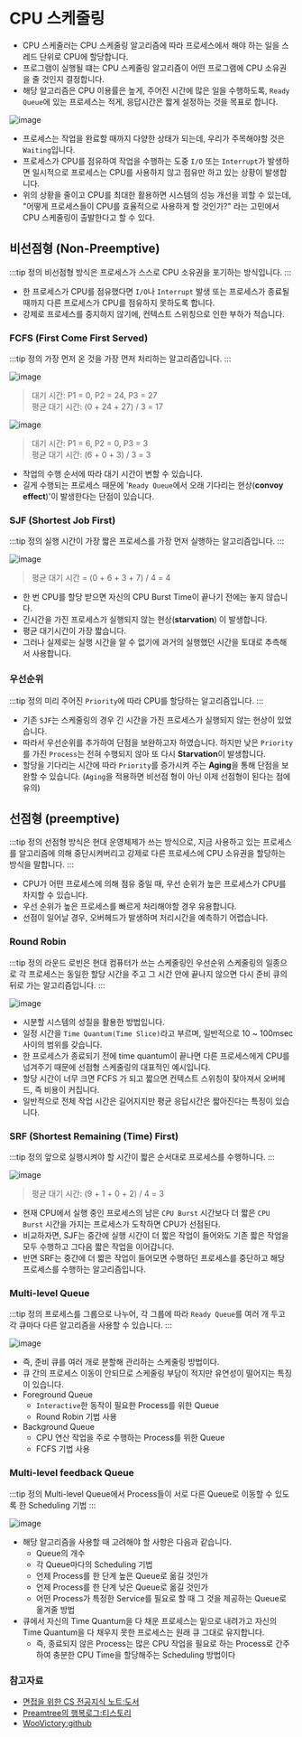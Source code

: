 # CPU 스케줄링

- CPU 스케줄러는 CPU 스케줄링 알고리즘에 따라 프로세스에서 해야 하는 일을 스레드 단위로 CPU에 할당합니다.
- 프로그램이 실행될 떄는 CPU 스케줄링 알고리즘이 어떤 프로그램에 CPU 소유권을 줄 것인지 결정합니다.
- 해당 알고리즘은 CPU 이용률은 높게, 주어진 시간에 많은 일을 수행하도록, `Ready Queue`에 있는 프로세스는 적게, 응답시간은 짧게 설정하는 것을 목표로 합니다.

![image](https://user-images.githubusercontent.com/50647845/178168301-9a4cf44f-f3be-424b-8ef6-bd782f7bdd83.png)

- 프로세스는 작업을 완료할 때까지 다양한 상태가 되는데, 우리가 주목해야할 것은 `Waiting`입니다.
- 프로세스가 CPU를 점유하여 작업을 수행하는 도중 `I/O` 또는 `Interrupt`가 발생하면 일시적으로 프로세스는 CPU를 사용하지 않고 점유만 하고 있는 상황이 발생합니다.
- 위의 상황을 줄이고 CPU를 최대한 활용하면 시스템의 성능 개선을 꾀할 수 있는데, "어떻게 프로세스들이 CPU를 효율적으로 사용하게 할 것인가?" 라는 고민에서 CPU 스케줄링이 출발한다고 할 수 있다.

## 비선점형 (Non-Preemptive)

:::tip 정의
비선점형 방식은 프로세스가 스스로 CPU 소유권을 포기하는 방식입니다.
:::

- 한 프로세스가 CPU를 점유했다면 `I/O`나 `Interrupt` 발생 또는 프로세스가 종료될 때까지 다른 프로세스가 CPU를 점유하지 못하도록 합니다.
- 강제로 프로세스를 중지하지 않기에, 컨텍스트 스위칭으로 인한 부하가 적습니다.

### FCFS (First Come First Served)

:::tip 정의
가장 먼저 온 것을 가장 먼저 처리하는 알고리즘입니다.
:::

![image](https://user-images.githubusercontent.com/50647845/178171195-384e54bf-4a57-4c5d-b56d-75f25a6a6264.png)

> 대기 시간: P1 = 0, P2 = 24, P3 = 27  
> 평균 대기 시간: (0 + 24 + 27) / 3 = 17

![image](https://user-images.githubusercontent.com/50647845/178171292-76d7544c-4d33-47cc-bf77-0ddd223d5c69.png)

> 대기 시간: P1 = 6, P2 = 0, P3 = 3  
> 평균 대기 시간: (6 + 0 + 3) / 3 = 3

- 작업의 수행 순서에 따라 대기 시간이 변할 수 있습니다.
- 길게 수행되는 프로세스 때문에 '`Ready Queue`에서 오래 기다리는 현상(**convoy effect**)'이 발생한다는 단점이 있습니다.

### SJF (Shortest Job First)

:::tip 정의
실행 시간이 가장 짧은 프로세스를 가장 먼저 실행하는 알고리즘입니다.
:::

![image](https://user-images.githubusercontent.com/50647845/178171572-e274b345-38bd-4096-b61e-56e2145ad38c.png)

> 평균 대기 시간 = (0 + 6 + 3 + 7) / 4 = 4

- 한 번 CPU를 할당 받으면 자신의 CPU Burst Time이 끝나기 전에는 놓지 않습니다.
- 긴시간을 가진 프로세스가 실행되지 않는 현상(**starvation**) 이 발생합니다.
- 평균 대기시간이 가장 짧습니다.
- 그러나 실제로는 실행 시간을 알 수 없기에 과거의 실행했던 시간을 토대로 추측해서 사용합니다.

### 우선순위

:::tip 정의
미리 주어진 `Priority`에 따라 CPU를 할당하는 알고리즘입니다.
:::

- 기존 `SJF`는 스케줄링의 경우 긴 시간을 가진 프로세스가 실행되지 않는 현상이 있었습니다.
- 따라서 우선순위를 추가하여 단점을 보완하고자 하였습니다. 하지만 낮은 `Priority` 를 가진 `Process`는 전혀 수행되지 않아 또 다시 **Starvation**이 발생합니다.
- 할당을 기다리는 시간에 따라 `Priority`를 증가시켜 주는 **Aging**을 통해 단점을 보완할 수 있습니다. (`Aging`을 적용하면 비선점 형이 아닌 이제 선점형이 된다는 점에 유의)

## 선점형 (preemptive)

:::tip 정의
선점형 방식은 현대 운영체제가 쓰는 방식으로, 지금 사용하고 있는 프로세스를 알고리즘에 의해 중단시켜버리고 강제로 다른 프로세스에 CPU 소유권을 할당하는 방식을 말합니다.
:::

- CPU가 어떤 프로세스에 의해 점유 중일 때, 우선 순위가 높은 프로세스가 CPU를 차지할 수 있습니다.
- 우선 순위가 높은 프로세스를 빠르게 처리해야할 경우 유용합니다.
- 선점이 일어날 경우, 오버헤드가 발생하며 처리시간을 예측하기 어렵습니다.

### Round Robin

:::tip 정의
라운드 로빈은 현대 컴퓨터가 쓰는 스케줄링인 우선순위 스케줄링의 일종으로 각 프로세스는 동일한 할당 시간을 주고 그 시간 안에 끝나지 않으면 다시 준비 큐의 뒤로 가는 알고리즘입니다.
:::

![image](https://user-images.githubusercontent.com/50647845/178170119-780278ee-36a6-488e-8ab7-ffd366c33a17.png)

- 시분할 시스템의 성질을 활용한 방법입니다.
- 일정 시간을 `Time Quantum(Time Slice)`라고 부르며, 일반적으로 10 ~ 100msec 사이의 범위를 갖습니다.
- 한 프로세스가 종료되기 전에 time quantum이 끝나면 다른 프로세스에게 CPU를 넘겨주기 때문에 선점형 스케줄링의 대표적인 예시입니다.
- 할당 시간이 너무 크면 FCFS 가 되고 짧으면 컨텍스트 스위칭이 잦아져서 오버헤드, 즉 비용이 커집니다.
- 일반적으로 전체 작업 시간은 길어지지만 평균 응답시간은 짧아진다는 특징이 있습니다.

### SRF (Shortest Remaining (Time) First)

:::tip 정의
앞으로 실행시켜야 할 시간이 짧은 순서대로 프로세스를 수행하니다.
:::

![image](https://user-images.githubusercontent.com/50647845/178171737-01613c61-e8d7-4060-ad48-39c0e2a796c5.png)

> 평균 대기 시간: (9 + 1 + 0 + 2) / 4 = 3

- 현재 CPU에서 실행 중인 프로세스의 남은 `CPU Burst` 시간보다 더 짧은 `CPU Burst` 시간을 가지는 프로세스가 도착하면 CPU가 선점된다.
- 비교하자면, SJF는 중간에 실행 시간이 더 짧은 작업이 들어와도 기존 짧은 작엄을 모두 수행하고 그다음 짧은 작업을 이어갑니다.
- 반면 SRF는 중간에 더 짧은 작업이 들어모면 수행하던 프로세스를 중단하고 해당 프로세스를 수행하는 알고리즘입니다.

### Multi-level Queue

:::tip 정의
프로세스를 그룹으로 나누어, 각 그룹에 따라 `Ready Queue`를 여러 개 두고 각 큐마다 다른 알고리즘을 사용할 수 있습니다.
:::

![image](https://user-images.githubusercontent.com/50647845/178170306-42b1f884-f8f6-4e1f-94bb-2573a61d9eed.png)

- 즉, 준비 큐를 여러 개로 분할해 관리하는 스케줄링 방법이다.
- 큐 간의 프로세스 이동이 안되므로 스케줄링 부담이 적지만 유연성이 떨어지는 특징이 있습니다.
- Foreground Queue
    - `Interactive`한 동작이 필요한 Process를 위한 Queue
    - Round Robin 기법 사용
- Background Queue
    - CPU 연산 작업을 주로 수행하는 Process를 위한 Queue
    - FCFS 기법 사용

### Multi-level feedback Queue

:::tip 정의
Multi-level Queue에서 Process들이 서로 다른 Queue로 이동할 수 있도록 한 Scheduling 기법
:::

![image](https://user-images.githubusercontent.com/50647845/178170575-c878eadd-2c4d-4338-bf9e-da64796de0b0.png)

- 해당 알고리즘을 사용할 때 고려해야 할 사항은 다음과 같습니다.
    - Queue의 개수
    - 각 Queue마다의 Scheduling 기법
    - 언제 Process를 한 단계 높은 Queue로 옮길 것인가
    - 언제 Process를 한 단계 낮은 Queue로 옮길 것인가
    - 어떤 Process가 특정한 Service를 필요로 할 때 그 것을 제공하는 Queue로 옮겨줄 방법
- 큐에서 자신의 Time Quantum을 다 채운 프로세스는 밑으로 내려가고 자신의 Time Quantum을 다 채우지 못한 프로세스는 원래 큐 그대로 유지합니다.
    - 즉, 종료되지 않은 Process는 많은 CPU 작업을 필요로 하는 Process로 간주하여 충분한 CPU Time을 할당해주는 Scheduling 방법이다

### 참고자료

- [면접을 위한 CS 전공지식 노트:도서](https://www.aladin.co.kr/shop/wproduct.aspx?ItemId=292815727)
- [Preamtree의 행복로그:티스토리](https://preamtree.tistory.com/19)
- [WooVictory:github](https://github.com/WooVictory/Ready-For-Tech-Interview/blob/master/Operating%20System/CPU%20%EC%8A%A4%EC%BC%80%EC%A4%84%EB%A7%81.mdhttps://github.com/WooVictory/Ready-For-Tech-Interview)
